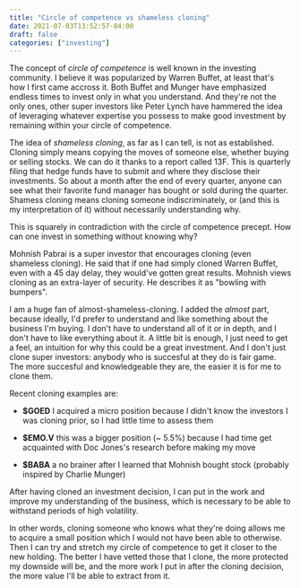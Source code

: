 ```yaml
---
title: "Circle of competence vs shameless cloning"
date: 2021-07-03T13:52:57-04:00
draft: false
categories: ["investing"]
---
```


The concept of _circle of competence_ is well known in the investing community. I believe it was popularized by Warren Buffet, at least that's how I first came accross it. Both Buffet and Munger have emphasized endless times to invest only in what you understand. And they're not the only ones, other super investors like Peter Lynch have hammered the idea of leveraging whatever expertise you possess to make good investment by remaining within your circle of competence.

The idea of _shameless cloning_, as far as I can tell, is not as established. Cloning simply means copying the moves of someone else, whether buying or selling stocks. We can do it thanks to a report called 13F. This is quarterly filing that hedge funds have to submit and where they disclose their investments. So about a month after the end of every quarter, anyone can see what their favorite fund manager has bought or sold during the quarter. Shamess cloning means cloning someone indiscriminately, or (and this is my interpretation of it) without necessarily understanding why.

This is squarely in contradiction with the circle of competence precept. How can one invest in something without knowing why?

Mohnish Pabrai is a super investor that encourages cloning (even shameless cloning). He said that if one had simply cloned Warren Buffet, even with a 45 day delay, they would've gotten great results. Mohnish views cloning as an extra-layer of security. He describes it as "bowling with bumpers".

I am a huge fan of almost-shameless-cloning. I added the _almost_ part, because ideally, I'd prefer to understand and like something about the business I'm buying. I don't have to understand all of it or in depth, and I don't have to like everything about it. A little bit is enough, I just need to get a feel, an intuition for why this could be a great investment. And I don't just clone super investors: anybody who is succesful at they do is fair game. The more succesful and knowledgeable they are, the easier it is for me to clone them.

Recent cloning examples are:

- **$GOED** I acquired a micro position because I didn't know the investors I was cloning prior, so I had little time to assess them

- **$EMO.V** this was a bigger position (~ 5.5%) because I had time get acquainted with Doc Jones's research before making my move

- **$BABA** a no brainer after I learned that Mohnish bought stock (probably inspired by Charlie Munger)

After having cloned an investment decision, I can put in the work and improve my understanding of the business, which is necessary to be able to withstand periods of high volatility. 

In other words, cloning someone who knows what they're doing allows me to acquire a small position which I would not have been able to otherwise. Then I can try and stretch my circle of competence to get it closer to the new holding. The better I have vetted those that I clone, the more protected my downside will be, and the more work I put in after the cloning decision, the more value I'll be able to extract from it.



